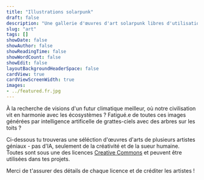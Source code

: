 ```yaml
---
title: "Illustrations solarpunk"
draft: false
description: "Une gallerie d'œuvres d'art solarpunk libres d'utilisation et sous licences ouvertes"
slug: "art"
tags: []
showDate: false
showAuthor: false
showReadingTime: false
showWordCount: false
showEdit: false
layoutBackgroundHeaderSpace: false
cardView: true
cardViewScreenWidth: true
images:
- ../featured.fr.jpg
---
```


À la recherche de visions d'un futur climatique meilleur, où notre civilisation vit en harmonie avec les écosystèmes ? Fatigué.e de toutes ces images générées par intelligence artificelle de grattes-ciels avec des arbres sur les toits ?

Ci-dessous tu trouveras une séléction d'œuvres d'arts de plusieurs artistes géniaux - pas d'IA, seulement de la créativité et de la sueur humaine. Toutes sont sous une des licences [Creative Commons](https://creativecommons.org/faq/fr/#informations-g%C3%A9n%C3%A9rales-sur-la-licence) et peuvent être utilisées dans tes projets.

Merci de t'assurer des détails de chaque licence et de créditer les artistes !

</BR>

